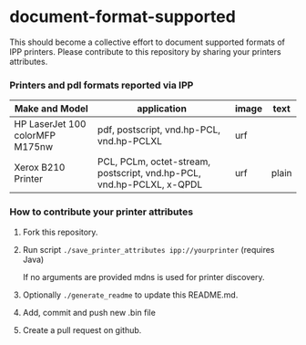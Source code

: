 # document-format-supported

This should become a collective effort to document supported formats of IPP printers.
Please contribute to this repository by sharing your printers attributes.

### Printers and pdl formats reported via IPP

|Make and Model                 |application                                                          |image|text |
|-------------------------------|---------------------------------------------------------------------|-----|-----|
|HP LaserJet 100 colorMFP M175nw|pdf, postscript, vnd.hp-PCL, vnd.hp-PCLXL                            |urf  |     |
|Xerox B210 Printer             |PCL, PCLm, octet-stream, postscript, vnd.hp-PCL, vnd.hp-PCLXL, x-QPDL|urf  |plain|

### How to contribute your printer attributes

1. Fork this repository.
2. Run script `./save_printer_attributes ipp://yourprinter` (requires Java)

   If no arguments are provided mdns is used for printer discovery.
3. Optionally `./generate_readme` to update this README.md. 
4. Add, commit and push new .bin file
5. Create a pull request on github.
